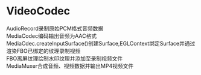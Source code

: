 # VideoCodec
AudioRecord录制原始PCM格式音频数据  
MediaCodec编码输出音频为AAC格式  
MediaCdec.createInputSurface()创建Surface,EGLContext绑定Surface并通过渲染FBO已绑定的纹理录制视频  
FBO离屏纹理绘制水印纹理并添加至录制视频文件  
MediaMuxer合成音频、视频数据并输出MP4视频文件  

